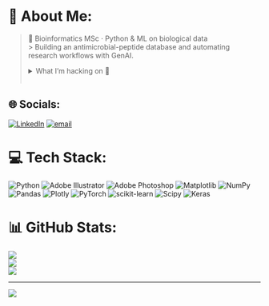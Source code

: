 # 💫 About Me:
> 🧬  Bioinformatics MSc · Python & ML on biological data  <br>> Building an antimicrobial-peptide database and automating research workflows with GenAI.<br><details><br><summary>What I’m hacking on 👀</summary><br>- 📚 Curating AMP sequences and metadata for a public database  <br>- 🧬 Integrating gene-expression profiles with drug-molecule descriptors for predictive modelling  <br>- ⚙️ Nightly scripts that auto-download new papers & organise reading lists  <br></details><br>


## 🌐 Socials:
[![LinkedIn](https://img.shields.io/badge/LinkedIn-%230077B5.svg?logo=linkedin&logoColor=white)](https://linkedin.com/in/zamani-erfan) [![email](https://img.shields.io/badge/Email-D14836?logo=gmail&logoColor=white)](mailto:erfanzamani.edu@gmail.com) 

# 💻 Tech Stack:
![Python](https://img.shields.io/badge/python-3670A0?style=flat&logo=python&logoColor=ffdd54) ![Adobe Illustrator](https://img.shields.io/badge/adobe%20illustrator-%23FF9A00.svg?style=flat&logo=adobe%20illustrator&logoColor=white) ![Adobe Photoshop](https://img.shields.io/badge/adobe%20photoshop-%2331A8FF.svg?style=flat&logo=adobe%20photoshop&logoColor=white) ![Matplotlib](https://img.shields.io/badge/Matplotlib-%23ffffff.svg?style=flat&logo=Matplotlib&logoColor=black) ![NumPy](https://img.shields.io/badge/numpy-%23013243.svg?style=flat&logo=numpy&logoColor=white) ![Pandas](https://img.shields.io/badge/pandas-%23150458.svg?style=flat&logo=pandas&logoColor=white) ![Plotly](https://img.shields.io/badge/Plotly-%233F4F75.svg?style=flat&logo=plotly&logoColor=white) ![PyTorch](https://img.shields.io/badge/PyTorch-%23EE4C2C.svg?style=flat&logo=PyTorch&logoColor=white) ![scikit-learn](https://img.shields.io/badge/scikit--learn-%23F7931E.svg?style=flat&logo=scikit-learn&logoColor=white) ![Scipy](https://img.shields.io/badge/SciPy-%230C55A5.svg?style=flat&logo=scipy&logoColor=%white) ![Keras](https://img.shields.io/badge/Keras-%23D00000.svg?style=flat&logo=Keras&logoColor=white)
# 📊 GitHub Stats:
![](https://github-readme-stats.vercel.app/api?username=Erfanomics&theme=dark&hide_border=true&include_all_commits=true&count_private=true)<br/>
![](https://nirzak-streak-stats.vercel.app/?user=Erfanomics&theme=dark&hide_border=true)<br/>
![](https://github-readme-stats.vercel.app/api/top-langs/?username=Erfanomics&theme=dark&hide_border=true&include_all_commits=true&count_private=true&layout=compact)

---
[![](https://visitcount.itsvg.in/api?id=Erfanomics&icon=0&color=0)](https://visitcount.itsvg.in)

<!-- Proudly created with GPRM ( https://gprm.itsvg.in ) -->
